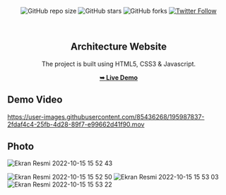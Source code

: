 <div align="center">
  
  ![GitHub repo size](https://img.shields.io/github/repo-size/tolgaugurlu/Google-Search-Box)
  ![GitHub stars](https://img.shields.io/github/stars/tolgaugurlu/Google-Search-Box)
  ![GitHub forks](https://img.shields.io/github/forks/tolgaugurlu/Google-Search-Box?style=social)
  [![Twitter Follow](https://img.shields.io/twitter/follow/tolgaugurlu?style=social)](https://twitter.com/intent/follow?screen_name=tolgaugurlu)
  
  <br>
  
  <h2 align="center">Architecture Website</h2>

  The project is built using HTML5, CSS3 & Javascript.

  <a href="https://tolgaugurlu.github.io/architecture-website-design/Mimarlık-Website"><strong>➥ Live Demo</strong></a>

</div>

## Demo Video

https://user-images.githubusercontent.com/85436268/195987837-2fdaf4c4-25fb-4d28-89f7-e99662d41f90.mov

## Photo


![Ekran Resmi 2022-10-15 15 52 43](https://user-images.githubusercontent.com/85436268/195987887-bc4f2a35-7dc2-4dcc-a82c-015702ebdf4a.png)

![Ekran Resmi 2022-10-15 15 52 50](https://user-images.githubusercontent.com/85436268/195987889-f3a9f828-5873-46ca-9276-0e51b3526a59.png)
![Ekran Resmi 2022-10-15 15 53 03](https://user-images.githubusercontent.com/85436268/195987893-1a2d565c-e656-431b-ad3b-6182fa123047.png)
![Ekran Resmi 2022-10-15 15 53 22](https://user-images.githubusercontent.com/85436268/195987897-bdb73c52-d8a3-46d2-ba84-df533d3de962.png)

